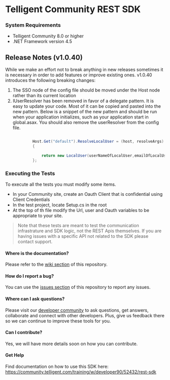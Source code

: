 # Telligent Community REST SDK

### System Requirements
- Telligent Community 8.0 or higher
- .NET Framework version 4.5

## Release Notes  (v1.0.40)
While we make an effort not to break anything in new releases sometimes it is necessary in order to add features or improve existing ones. v1.0.40 introduces the following breaking changes:

1.  The SSO node of the config file should be moved under the Host node rather than its current location
2.  IUserResolver has been removed in favor of a delegate pattern.  It is easy to update your code.  Most of it can be copied and pasted into the new pattern.  Below is a snippet of the new pattern and should be run when your application initializes, such as your application start in global.asax.  You should also remove the userResolver from the config file.

```c#

            Host.Get("default").ResolveLocalUser = (host, resolveArgs) =>
            {
                
                return new LocalUser(userNameOfLocalUser,emailOfLocalUser);
            };
```

### Executing the Tests
To execute all the tests you must modify some items. 
- In your Community site, create an Oauth Client that is confidential using Client Credentials
- In the test project, locate Setup.cs in the root
- At the top of th file modify the Url, user and Oauth variables to be appropriate to your site.

>Note that these tests are meant to test the communication infrastrature and SDK logic, not the REST Apis themselves.  If you are having issues with a specific API not related to the SDK please contact support.

#### Where is the documentation?
Please refer to the [wiki section](https://github.com/Telligent/Social-Rest-SDK/wiki/) of this repository.

#### How do I report a bug?
You can use the [issues section](https://github.com/Telligent/Social-Rest-SDK/issues/) of this repository to report any issues.

#### Where can I ask questions?
Please visit our [developer community](http://community.telligent.com/community/f/554) to ask questions, get answers, collaborate and connect with other developers. Plus, give us feedback there so we can continue to improve these tools for you.

#### Can I contribute?
Yes, we will have more details soon on how you can contribute.

#### Get Help
Find documentation on how to use this SDK here: https://community.telligent.com/training/w/developer90/52432/rest-sdk
